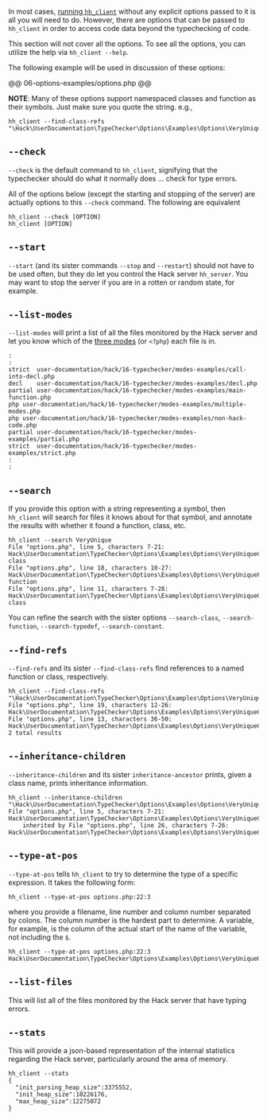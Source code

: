 In most cases, [running `hh_client`](04-running.md) without any explicit options passed to it is all you will need to do. However, there are options that can be passed to `hh_client` in order to access code data beyond the typechecking of code.

This section will not cover all the options. To see all the options, you can utilize the help via `hh_client --help`.

The following example will be used in discussion of these options:

@@ 06-options-examples/options.php @@

**NOTE**: Many of these options support namespaced classes and function as their symbols. Just make sure you quote the string. e.g.,

```
hh_client --find-class-refs "\Hack\UserDocumentation\TypeChecker\Options\Examples\Options\VeryUniqueClass"
```

## `--check`

`--check` is the default command to `hh_client`, signifying that the typechecker should do what it normally does ... check for type errors.

All of the options below (except the starting and stopping of the server) are actually options to this `--check` command. The following are equivalent

```
hh_client --check [OPTION]
hh_client [OPTION]
```

## `--start`

`--start` (and its sister commands `--stop` and `--restart`) should not have to be used often, but they do let you control the Hack server `hh_server`. You may want to stop the server if you are in a rotten or random state, for example.

## `--list-modes`

`--list-modes` will print a list of all the files monitored by the Hack server and let you know which of the [three modes](05-modes.md) (or `<?php`) each file is in.

```
:
:
strict  user-documentation/hack/16-typechecker/modes-examples/call-into-decl.php
decl    user-documentation/hack/16-typechecker/modes-examples/decl.php
partial user-documentation/hack/16-typechecker/modes-examples/main-function.php
php user-documentation/hack/16-typechecker/modes-examples/multiple-modes.php
php user-documentation/hack/16-typechecker/modes-examples/non-hack-code.php
partial user-documentation/hack/16-typechecker/modes-examples/partial.php
strict  user-documentation/hack/16-typechecker/modes-examples/strict.php
:
:
```

## `--search`

If you provide this option with a string representing a symbol, then `hh_client` will search for files it knows about for that symbol, and annotate the results with whether it found a function, class, etc.

```
hh_client --search VeryUnique
File "options.php", line 5, characters 7-21: Hack\UserDocumentation\TypeChecker\Options\Examples\Options\VeryUniqueClass, class
File "options.php", line 18, characters 10-27: Hack\UserDocumentation\TypeChecker\Options\Examples\Options\VeryUniqueFunction, function
File "options.php", line 11, characters 7-28: Hack\UserDocumentation\TypeChecker\Options\Examples\Options\VeryUniqueGenericClass, class
```

You can refine the search with the sister options `--search-class`, `--search-function`, `--search-typedef`, `--search-constant`.

## `--find-refs`

`--find-refs` and its sister `--find-class-refs` find references to a named function or class, respectively.

```
hh_client --find-class-refs "\Hack\UserDocumentation\TypeChecker\Options\Examples\Options\VeryUniqueClass"
File "options.php", line 19, characters 12-26: Hack\UserDocumentation\TypeChecker\Options\Examples\Options\VeryUniqueClass::__construct
File "options.php", line 13, characters 36-50: Hack\UserDocumentation\TypeChecker\Options\Examples\Options\VeryUniqueClass
2 total results
```

## `--inheritance-children`

`--inheritance-children` and its sister `inheritance-ancestor` prints, given a class name, prints inheritance information.

```
hh_client --inheritance-children "\Hack\UserDocumentation\TypeChecker\Options\Examples\Options\VeryUniqueClass"
File "options.php", line 5, characters 7-21: Hack\UserDocumentation\TypeChecker\Options\Examples\Options\VeryUniqueClass
    inherited by File "options.php", line 26, characters 7-26: Hack\UserDocumentation\TypeChecker\Options\Examples\Options\VeryUniqueClassChild
```

## `--type-at-pos`

`--type-at-pos` tells `hh_client` to try to determine the type of a specific expression. It takes the following form:

```
hh_client --type-at-pos options.php:22:3
```

where you provide a filename, line number and column number separated by colons. The column number is the hardest part to determine. A variable, for example, is the column of the actual start of the name of the variable, not including the `$`.

```
hh_client --type-at-pos options.php:22:3
Hack\UserDocumentation\TypeChecker\Options\Examples\Options\VeryUniqueGenericClass
```

## `--list-files`

This will list all of the files monitored by the Hack server that have typing errors.

## `--stats`

This will provide a json-based representation of the internal statistics regarding the Hack server, particularly around the area of memory.

```
hh_client --stats
{
  "init_parsing_heap_size":3375552,
  "init_heap_size":10226176,
  "max_heap_size":12275072
}
```
